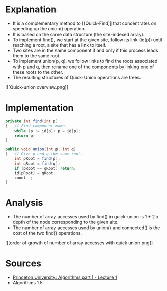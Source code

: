 # Explanation
+ It is a complementary method to [[Quick-Find]] that concentrates on speeding up the union() operation.
+ It is based on the same data structure (the site-indexed array).
+ To implement find(), we start at the given site, follow its link (id[p]) until reaching a root, a site that has a link to itself. 
+ Two sites are in the same component if and only if this process leads them to the same root.
+ To implement union(p, q), we follow links to find the roots associated with p and q, then rename one of the components by linking one of these roots to the other. 
+ The resulting structures of Quick-Union operations are trees.

![[Quick-union overview.png]]
# Implementation
```java
private int find(int p)
{   // Find component name.
	while (p != id[p]) p = id[p]; 
	return p; 
} 

public void union(int p, int q)
{   // Give p and q the same root.
	int pRoot = find(p); 
	int qRoot = find(q);
	if (pRoot == qRoot) return; 
	id[pRoot] = qRoot; 
	count--; 
}
```
# Analysis
+ The number of array accesses used by find() in quick-union is 1 + 2 x depth of the node corresponding to the given site. 
+ The number of array accesses used by union() and connected() is the cost of the two find() operations.

![[order of growth of number of array accesses with quick union.png]]
# Sources
+ [Princeton University: Algorithms part | - Lecture 1 ](https://www.coursera.org/learn/algorithms-part1/lecture/ZgecU/quick-union)
+ Algorithms 1.5